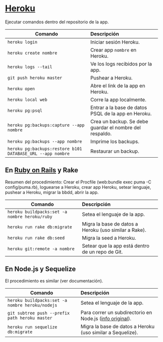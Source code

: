 # [Heroku](https://www.heroku.com/)

Ejecutar comandos dentro del repositorio de la app.

| Comando                                   | Descripción                           |
| -------------                             | :-------------                        |
| `heroku login`                            | Iniciar sesión Heroku.                |
| `heroku create nombre`                    | Crear app `nombre` en Heroku.         |
| `heroku logs --tail`                      | Ve los logs recibidos por la app.     |
| `git push heroku master`                  | Pushear a Heroku.                     |
| `heroku open`                             | Abre el link de la app en Heroku.     |
| `heroku local web`                        | Corre la app localmente.              |
| `heroku pg:psql`	                        | Entrar a la base de datos PSQL de la app en Heroku.     |
| `heroku pg:backups:capture --app nombre`  | Crea un backup. Se debe guardar el nombre del respaldo. |
| `heroku pg:backups --app nombre`          | Imprime los backups.                  |
| `heroku pg:backups:restore b101 DATABASE_URL --app nombre` | Restaurar un backup. |

## En [Ruby on Rails](../RVM_Rails) y Rake

Resumen del procedimiento: Crear el Procfile (web:bundle exec puma -C config/puma.rb), loguearse a Heroku, crear app Heroku, setear lenguaje, pushear a Heroku, migrar la bbdd, abrir la app.

| Comando                       | Descripción                                           |
| -------------                 | :-------------                                        |
| `heroku buildpacks:set -a nombre heroku/ruby` | Setea el lenguaje de la app.          |
| `heroku run rake db:migrate`  | Migra la base de datos a Heroku (uso similar a Rake). |
| `heroku run rake db:seed`     | Migra la seed a Heroku.                               |
| `heroku git:remote -a nombre` | Setear que la app está dentro de un repo de Git.      |

## En Node.js y Sequelize

El procedimiento es similar (ver documentación).

| Comando                                         | Descripción                   |
| -------------                                   | :-------------                |
| `heroku buildpacks:set -a nombre heroku/nodejs` | Setea el lenguaje de la app.  |
| `git subtree push --prefix path heroku master`  | Para correr un subdirectorio en Node.js ([info original](https://medium.com/@shalandy/deploy-git-subdirectory-to-heroku-ea05e95fce1f)). |
| `heroku run sequelize db:migrate`         | Migra la base de datos a Heroku (uso similar a Sequelize). |
